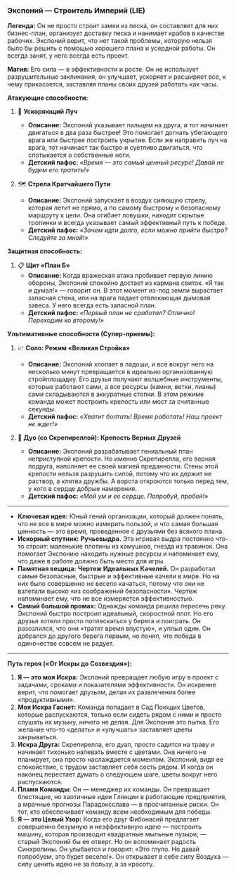 ### **Экспоний — Строитель Империй (LIE)**

**Легенда:** Он не просто строит замки из песка, он составляет для них бизнес-план, организует доставку песка и нанимает крабов в качестве рабочих. Экспоний верит, что нет такой проблемы, которую нельзя было бы решить с помощью хорошего плана и усердной работы. Он всегда занят, у него всегда есть проект.

**Магия:** Его сила — в эффективности и росте. Он не использует разрушительные заклинания, он улучшает, ускоряет и расширяет все, к чему прикасается, заставляя планы своих друзей работать как часы.

**Атакующие способности:**

1. 🚀 **Ускоряющий Луч**
    - **Описание:** Экспоний указывает пальцем на друга, и тот начинает двигаться в два раза быстрее! Это помогает догнать убегающего врага или быстрее построить укрытие. Если же направить луч на врага, тот начинает так быстро и суетливо двигаться, что спотыкается о собственные ноги.
    - **Детский пафос:** _«Время — это самый ценный ресурс! Давай не будем его тратить!»_

2. 🗺️ **Стрела Кратчайшего Пути**
    - **Описание:** Экспоний запускает в воздух сияющую стрелу, которая летит не прямо, а по самому быстрому и безопасному маршруту к цели. Она огибает ловушки, находит скрытые тропинки и всегда указывает самый эффективный путь к победе.
    - **Детский пафос:** _«Зачем идти долго, если можно прийти быстро? Следуйте за мной!»_


**Защитная способность:**

1. 📋 **Щит «План Б»**
    - **Описание:** Когда вражеская атака пробивает первую линию обороны, Экспоний спокойно достает из кармана свиток. «Я так и думал!» — говорит он. В этот момент из-под земли вырастает запасная стена, или на врага падает отвлекающая дымовая завеса. У него всегда есть запасной план.
    - **Детский пафос:** _«Первый план не сработал? Отлично! Переходим ко второму!»_

**Ультимативные способности (Супер-приемы):**

1. 📈 **Соло: Режим «Великая Стройка»**
    - **Описание:** Экспоний хлопает в ладоши, и все вокруг него на несколько минут превращается в идеально организованную стройплощадку. Его друзья получают волшебные инструменты, которые работают сами, а все ресурсы (камни, ветки, лианы) сами складываются в аккуратные стопки. В этом режиме команда может построить крепость или мост за считанные секунды.
    - **Детский пафос:** _«Хватит болтать! Время работать! Наш проект не ждет!»_

2. 💞 **Дуо (со Скрепиреллой): Крепость Верных Друзей**
    - **Описание:** Экспоний разрабатывает гениальный план неприступной крепости. Но именно Скрепирелла, его верная подруга, наполняет ее своей магией преданности. Стены этой крепости нельзя разрушить силой, потому что их держит не раствор, а клятва дружбы. А ворота откроются только перед тем, у кого в сердце добрые намерения.
    - **Детский пафос:** _«Мой ум и ее сердце. Попробуй, пробей!»_

---

- **Ключевая идея:** Юный гений организации, который должен понять, что не все в мире можно измерить пользой, и что самая большая ценность — это время, проведенное с друзьями без всякого плана.
- **Искорный спутник:** **Ручьевыдра.** Эта игривая выдра постоянно что-то строит: маленькие плотины из камушков, гнезда из травинок. Она помогает Экспонию находить нужные ресурсы и напоминает ему, что даже в работе должно быть место для игры.
- **Памятная вещица:** **Чертеж Идеальных Качелей.** Он разработал самые безопасные, быстрые и эффективные качели в мире. Но на них было совершенно не весело качаться, потому что они не взлетали высоко «из соображений безопасности». Чертеж напоминает ему, что не все измеряется эффективностью.
- **Самый большой промах:** Однажды команда решила пересечь реку. Экспоний быстро построил идеальный, скоростной плот. Но его друзья хотели просто поплескаться у берега и поиграть. Он разозлился, что они «тратят время впустую», и уплыл один. Он добрался до другого берега первым, но понял, что победа в одиночестве совсем не радует.

---

**Путь героя («От Искры до Созвездия»):**

1. **Я — это моя Искра:** Экспоний превращает любую игру в проект с задачами, сроками и показателями эффективности. Он искренне верит, что помогает друзьям, делая их развлечения более «продуктивными».
2. **Моя Искра Гаснет:** Команда попадает в Сад Поющих Цветов, которые распускаются, только если сидеть рядом с ними и просто слушать их музыку, ничего не делая. Для Экспония это пытка. Его желание что-то «делать» и «улучшать» заставляет цветы закрываться.
3. **Искра Друга:** Скрепирелла, его дуал, просто садится на траву и начинает тихонько напевать вместе с цветами. Она ничего не планирует, она просто наслаждается моментом. Экспоний, видя ее спокойствие, с трудом заставляет себя сесть рядом. И когда он наконец перестает думать о следующем шаге, цветы вокруг него распускаются.
4. **Пламя Команды:** Он — менеджер их команды. Он превращает блестящие, но хаотичные идеи Глянции в работающие предприятия, а мрачные прогнозы Парадоксслава — в просчитанные риски. Он тот, кто обеспечивает команду всем необходимым для победы.
5. **Я — это Целый Узор:** Когда его друг Фибонасий предлагает совершенно безумную и неэффективную идею — построить машину, которая производит квадратные мыльные пузыри, — старый Экспоний бы ее отверг. Но он вспоминает радость Синхролины. Он улыбается и говорит: «Это глупо. Но давай попробуем, это будет весело!». Он открывает в себе силу Воздуха — силу ценить идею не за пользу, а за красоту.